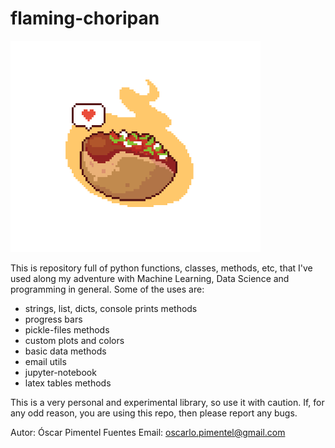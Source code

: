 # flaming-choripan

<img src="img.png" width="400">

This is repository full of python functions, classes, methods, etc, that I've used along my adventure with Machine Learning, Data Science and programming in general.
Some of the uses are:
- strings, list, dicts, console prints methods
- progress bars
- pickle-files methods
- custom plots and colors
- basic data methods
- email utils
- jupyter-notebook
- latex tables methods

This is a very personal and experimental library, so use it with caution.
If, for any odd reason, you are using this repo, then please report any bugs.

Autor: Óscar Pimentel Fuentes
Email: oscarlo.pimentel@gmail.com